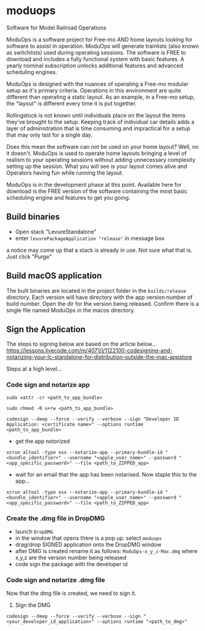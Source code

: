 # moduops

Software for Model Railroad Operations

ModuOps is a software project for Free-mo AND home layouts looking for software to assist in operation. ModuOps will generate trainlists (also known as switchlists) used during operating sessions. The software is FREE to download and includes a fully functional system with basic features. A yearly nominal subscription unlocks additional features and advanced scheduling engines.

ModuOps is designed with the nuances of operating a Free-mo modular setup as it's primary criteria. Operations in this environment are quite different than operating a static layout. As an example, in a Free-mo setup, the "layout" is different every time it is put together.

Rollingstock is not known until individuals place on the layout the items they've brought to the setup. Keeping track of individual car details adds a layer of administration that is time consuming and impractical for a setup that may only last for a single day.

Does this mean the software can not be used on your home layout? Well, no it doesn't. ModuOps is used to operate home layouts bringing a level of realism to your operating sessions without adding unnecessary complexity setting up the session. What you will see is your layout comes alive and Operators having fun while running the layout.

ModuOps is in the development phase at this point. Available here for download is the FREE version of the software containing the most basic scheduling engine and features to get you going.

## Build binaries

- Open stack "LevureStandalone"
- enter `levurePackageApplication "release"` in message box

a notice may come up that a stack is already in use. Not sure what that is. Just click "Purge"

## Build macOS application

The built binaries are located in the project folder in the `builds/release` directory. Each version will have directory with the app version number of build number. Open the dir for the version being released. Confirm there is a single file named ModuOps in the macos directory.

## Sign the Application

The steps to signing below are based on the article below...
https://lessons.livecode.com/m/4071/l/1122100-codesigning-and-notarizing-your-lc-standalone-for-distribution-outside-the-mac-appstore

Steps at a high level...

### Code sign and notarize app

```
sudo xattr -cr <path_to_app_bundle>
```

```
sudo chmod -R u+rw <path_to_app_bundle>
```

```
codesign --deep --force --verify --verbose --sign "Developer ID Application: <certificate name>" --options runtime <path_to_app_bundle>
```

- get the app notorized

```
xcrun altool -type osx --notarize-app --primary-bundle-id "<bundle_identifier>" --username "<apple_user_name>" --password "<app_specific_password>" --file <path_to_ZIPPED_app>
```

- wait for an email that the app has been notarised. Now staple this to the app...

```
xcrun altool -type osx --notarize-app --primary-bundle-id "<bundle_identifier>" --username "<apple_user_name>" --password "<app_specific_password>" --file <path_to_ZIPPED_app>
```

### Create the .dmg file in DropDMG

- launch `DropDMG`
- in the window that opens there is a pop up. select `moduops`
- drag/drop SIGNED application onto the DropDMG window
- after DMG is created rename it as follows: `ModuOps-x_y_z-Mac.dmg` where x,y,z are the version number being released
- code sign the package with the developer id

### Code sign and notarize .dmg file

Now that the dmg file is created, we need to sign it.

1. Sign the DMG

```
codesign --deep --force --verify --verbose --sign "<your_developer_id_application>" --options runtime "<path_to_dmg>"
```
